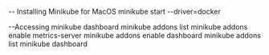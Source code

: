 


-- Installing Minikube for MacOS
  minikube start --driver=docker

--Accessing minikube dashboard
  minikube addons list
  minikube addons enable metrics-server
  minikube addons enable dashboard
  minikube addons list
  minikube dashboard  
